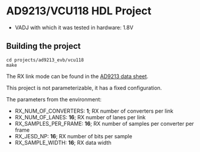 <!-- no_build_example, no_no_os, no_dts -->

# AD9213/VCU118 HDL Project

- VADJ with which it was tested in hardware: 1.8V

## Building the project

```
cd projects/ad9213_evb/vcu118
make
```

The RX link mode can be found in the [AD9213 data sheet](https://www.analog.com/media/en/technical-documentation/data-sheets/AD9213.pdf).

This project is not parameterizable, it has a fixed configuration.

The parameters from the environment:

- RX_NUM_OF_CONVERTERS: **1**; RX number of converters per link
- RX_NUM_OF_LANES: **16**; RX number of lanes per link
- RX_SAMPLES_PER_FRAME: **16**; RX number of samples per converter per frame
- RX_JESD_NP: **16**; RX number of bits per sample
- RX_SAMPLE_WIDTH: **16**; RX data width
